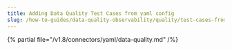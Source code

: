 ```yaml
---
title: Adding Data Quality Test Cases from yaml config
slug: /how-to-guides/data-quality-observability/quality/test-cases-from-yaml-config
---
```


{% partial file="/v1.8/connectors/yaml/data-quality.md" /%}